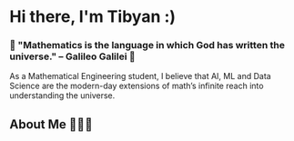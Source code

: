 # Hi there, I'm Tibyan :)  

### 🧠 "Mathematics is the language in which God has written the universe." – Galileo Galilei 🌌
As a Mathematical Engineering student, I believe that AI, ML and Data Science are the modern-day extensions of math’s infinite reach into understanding the universe.

## About Me 🙋🏾‍♀️
